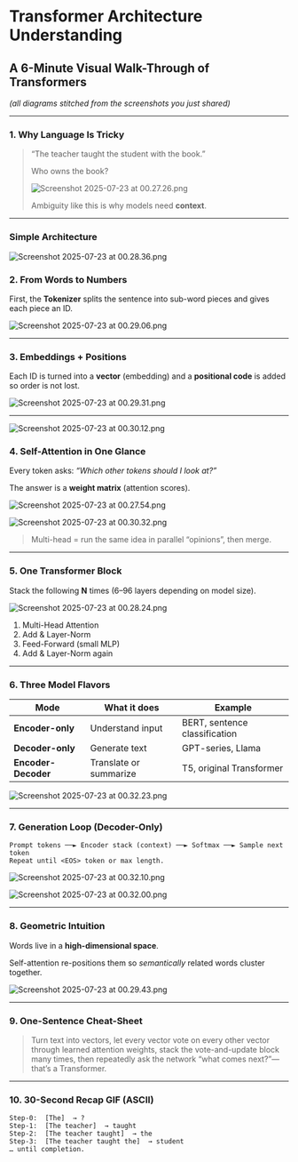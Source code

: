 # Transformer Architecture Understanding

## A 6-Minute Visual Walk-Through of Transformers

*(all diagrams stitched from the screenshots you just shared)*

---

### 1. Why Language Is Tricky

> “The teacher taught the student with the book.”
> 
> 
> Who owns the book?
> 
> ![Screenshot 2025-07-23 at 00.27.26.png](https://img.notionusercontent.com/s3/prod-files-secure%2F810a7467-b0b6-4699-a1b9-d61322144746%2Fffd76bb0-d7c6-4c21-8e56-eb2fcb99a7a9%2FScreenshot_2025-07-23_at_00.27.26.png/size/w=1350?exp=1754898109&sig=aRU3rOpYkvzsMMrEHNzah_KspkeYVrZenQpoyR__e0M&wasReauthorized=true)
> 
> Ambiguity like this is why models need **context**.
> 

---

### Simple Architecture

![Screenshot 2025-07-23 at 00.28.36.png](https://img.notionusercontent.com/s3/prod-files-secure%2F810a7467-b0b6-4699-a1b9-d61322144746%2F411aa2ab-68c3-40ab-8f1b-8029f187a7b1%2FScreenshot_2025-07-23_at_00.28.36.png/size/w=1420?exp=1754895910&sig=fDCN8uRfbSB-UwIKeN0P2If_sNBp6cJ-I749B1_q0jQ&id=2381f07b-36b0-80bc-b555-f8ec3ec8f898&table=block&userId=68b2fc3d-8d28-47eb-a949-98a40ce68389)

### 2. From Words to Numbers

First, the **Tokenizer** splits the sentence into sub-word pieces and gives each piece an ID.

![Screenshot 2025-07-23 at 00.29.06.png](https://img.notionusercontent.com/s3/prod-files-secure%2F810a7467-b0b6-4699-a1b9-d61322144746%2F411aa2ab-68c3-40ab-8f1b-8029f187a7b1%2FScreenshot_2025-07-23_at_00.28.36.png/size/w=1420?exp=1754898214&sig=Iss-lC2pdHpLR3AL0-TkMJmQNtynTyoujw-tGt-UB2k&id=2381f07b-36b0-80bc-b555-f8ec3ec8f898&table=block&userId=68b2fc3d-8d28-47eb-a949-98a40ce68389)

---

### 3. Embeddings + Positions

Each ID is turned into a **vector** (embedding) and a **positional code** is added so order is not lost.

![Screenshot 2025-07-23 at 00.29.31.png](https://img.notionusercontent.com/s3/prod-files-secure%2F810a7467-b0b6-4699-a1b9-d61322144746%2F1321cdcb-eaba-4dc2-83c2-dfe4228f4d57%2FScreenshot_2025-07-23_at_00.29.06.png/size/w=1420?exp=1754897402&sig=VwZwjDkLqBOOLF1wf7beWj-tFOVxvQwAWkyEU7z2Ajw&wasReauthorized=true)

---

![Screenshot 2025-07-23 at 00.30.12.png](https://img.notionusercontent.com/s3/prod-files-secure%2F810a7467-b0b6-4699-a1b9-d61322144746%2F0ea27e78-1d8f-4690-bfa6-239197505465%2FScreenshot_2025-07-23_at_00.30.12.png/size/w=1420?exp=1754897810&sig=FLnl8Ke3_NzINcBrBvr2U1p5z9OTcKQr_hcM5GjITl0&wasReauthorized=true)

### 4. Self-Attention in One Glance

Every token asks: *“Which other tokens should I look at?”*

The answer is a **weight matrix** (attention scores).

![Screenshot 2025-07-23 at 00.27.54.png](https://img.notionusercontent.com/s3/prod-files-secure%2F810a7467-b0b6-4699-a1b9-d61322144746%2Fe4c434ae-c0a9-4c6d-bb10-aed1c4d309f6%2FScreenshot_2025-07-23_at_00.27.54.png/size/w=1420?exp=1754897622&sig=Quk_G_uCsdSuzRwB5N08jSvXcUsFjXVnzfoCNjzHqX8&wasReauthorized=true)

![Screenshot 2025-07-23 at 00.30.32.png](https://img.notionusercontent.com/s3/prod-files-secure%2F810a7467-b0b6-4699-a1b9-d61322144746%2F570fdaad-9efd-4199-8071-3a96923adc95%2FScreenshot_2025-07-23_at_00.30.32.png/size/w=1420?exp=1754897695&sig=c3kFLvbCeuqd2bBHruJ-tFPKj62sroGxqP-7kpruSRw&wasReauthorized=true)

> Multi-head = run the same idea in parallel “opinions”, then merge.
> 

---

### 5. One Transformer Block

Stack the following **N** times (6–96 layers depending on model size).

![Screenshot 2025-07-23 at 00.28.24.png](https://img.notionusercontent.com/s3/prod-files-secure%2F810a7467-b0b6-4699-a1b9-d61322144746%2Fa61ac58e-ca11-4832-906a-557b1fb80ef9%2FScreenshot_2025-07-23_at_00.28.24.png/size/w=1420?exp=1754897697&sig=jIsiYDhNmRWWcwa7Lc7kuVlTsSYSlBy9TMeQ0az07qQ&wasReauthorized=true)

1. Multi-Head Attention
2. Add & Layer-Norm
3. Feed-Forward (small MLP)
4. Add & Layer-Norm again

---

### 6. Three Model Flavors

| Mode | What it does | Example |
| --- | --- | --- |
| **Encoder-only** | Understand input | BERT, sentence classification |
| **Decoder-only** | Generate text | GPT-series, Llama |
| **Encoder-Decoder** | Translate or summarize | T5, original Transformer |

![Screenshot 2025-07-23 at 00.32.23.png](https://img.notionusercontent.com/s3/prod-files-secure%2F810a7467-b0b6-4699-a1b9-d61322144746%2Fb1f1b355-62af-4d8a-b745-f95fb6c9219b%2FScreenshot_2025-07-23_at_00.32.23.png/size/w=1420?exp=1754897699&sig=1wvZBVLx1aMkKQeM7sFH4G4pvKduAJHsUxIsNPlG8-4&wasReauthorized=true)

---

### 7. Generation Loop (Decoder-Only)

```
Prompt tokens ──► Encoder stack (context) ──► Softmax ──► Sample next token
Repeat until <EOS> token or max length.

```

![Screenshot 2025-07-23 at 00.32.10.png](https://img.notionusercontent.com/s3/prod-files-secure%2F810a7467-b0b6-4699-a1b9-d61322144746%2Fc743666a-f53d-4308-b739-bbb1f1a76d3b%2FScreenshot_2025-07-23_at_00.32.10.png/size/w=1420?exp=1754897701&sig=-p3fagOp_KQ2ZQlF2eynbCg-N2D4MiztnlpeXaIBS2A&wasReauthorized=true)

![Screenshot 2025-07-23 at 00.32.00.png](https://img.notionusercontent.com/s3/prod-files-secure%2F810a7467-b0b6-4699-a1b9-d61322144746%2F937fe570-c2ec-478f-8d40-360ece894a92%2FScreenshot_2025-07-23_at_00.32.00.png/size/w=1420?exp=1754897703&sig=Hw6KmqqmuIJZ-vt5B-axiA7CjFFij2B5IZ5VYwrmH8E&wasReauthorized=true)

---

### 8. Geometric Intuition

Words live in a **high-dimensional space**.

Self-attention re-positions them so *semantically* related words cluster together.

![Screenshot 2025-07-23 at 00.29.43.png](https://img.notionusercontent.com/s3/prod-files-secure%2F810a7467-b0b6-4699-a1b9-d61322144746%2F8efc6fb9-9007-42b2-ab2a-fcb2f5419959%2FScreenshot_2025-07-23_at_00.29.43.png/size/w=1420?exp=1754897705&sig=z9ql2fJl-sUa9Q32dVyKsOL2evtqnzS9Hd2So0JErcY&wasReauthorized=true)

---

### 9. One-Sentence Cheat-Sheet

> Turn text into vectors, let every vector vote on every other vector through learned attention weights, stack the vote-and-update block many times, then repeatedly ask the network “what comes next?”—that’s a Transformer.
> 

---

### 10. 30-Second Recap GIF (ASCII)

```
Step-0:  [The]  → ?
Step-1:  [The teacher]  → taught
Step-2:  [The teacher taught]  → the
Step-3:  [The teacher taught the]  → student
… until completion.

```